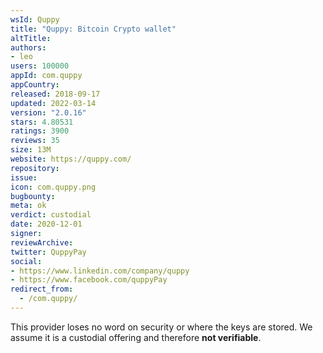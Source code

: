 ```yaml
---
wsId: Quppy
title: "Quppy: Bitcoin Сrypto wallet"
altTitle: 
authors:
- leo
users: 100000
appId: com.quppy
appCountry: 
released: 2018-09-17
updated: 2022-03-14
version: "2.0.16"
stars: 4.80531
ratings: 3900
reviews: 35
size: 13M
website: https://quppy.com/
repository: 
issue: 
icon: com.quppy.png
bugbounty: 
meta: ok
verdict: custodial
date: 2020-12-01
signer: 
reviewArchive:
twitter: QuppyPay
social:
- https://www.linkedin.com/company/quppy
- https://www.facebook.com/quppyPay
redirect_from:
  - /com.quppy/
---
```


This provider loses no word on security or where the keys are stored. We assume
it is a custodial offering and therefore **not verifiable**.
